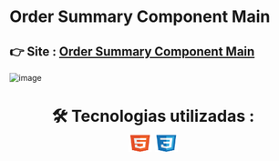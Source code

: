 # Order Summary Component Main
## 👉 Site : <a href="https://jovial-lalande-52436b.netlify.app" target="_blank">Order Summary Component Main<a>
 ![image](https://user-images.githubusercontent.com/71889483/135727139-364a267a-83c3-4aba-a929-94ea2c4c9620.png)
 
 <div style="display: inline_block" align="center">
  <h1> 🛠 Tecnologias utilizadas : <br>
  <img align="center" alt="Hashimoto-HTML" height="30" width="40" src="https://raw.githubusercontent.com/devicons/devicon/master/icons/html5/html5-original.svg">
  <img align="center" alt="Hashimoto-CSS" height="30" width="40" src="https://raw.githubusercontent.com/devicons/devicon/master/icons/css3/css3-original.svg">
</div>

